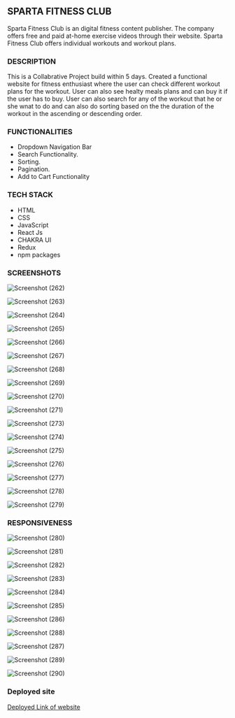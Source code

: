  ## SPARTA FITNESS CLUB
 
Sparta Fitness Club is an digital fitness content publisher. The company offers free and paid at-home exercise videos through their website. Sparta Fitness Club offers individual workouts and workout plans.

### DESCRIPTION

This is a Collabrative Project build within 5 days. Created a functional website for fitness enthusiast where the user can check different workout plans for the workout. User can also see healty meals plans and can buy it if the user has to buy. User can also search for any of the workout that he or she wnat to do and can also do sorting based on the the duration of the workout in the ascending or descending order.

### FUNCTIONALITIES

* Dropdown Navigation Bar
* Search Functionality.
* Sorting. 
* Pagination.
* Add to Cart Functionality 

### TECH STACK

* HTML
* CSS 
* JavaScript
* React Js
* CHAKRA UI
* Redux
* npm packages


### SCREENSHOTS

![Screenshot (262)](https://user-images.githubusercontent.com/107467642/209663492-e5ae8343-7c41-430c-8b46-3d746f284ef6.png)

![Screenshot (263)](https://user-images.githubusercontent.com/107467642/209663540-63fad292-1678-4323-886f-80d10881e6f6.png)

![Screenshot (264)](https://user-images.githubusercontent.com/107467642/209663552-85268000-6413-438f-8766-ec70f0d0e8ec.png)

![Screenshot (265)](https://user-images.githubusercontent.com/107467642/209663607-bb8a58fb-8d2a-43b8-aa02-57679df4b259.png)

![Screenshot (266)](https://user-images.githubusercontent.com/107467642/209663724-53a10674-5027-4a12-a5e8-7b8f0fa79521.png)

![Screenshot (267)](https://user-images.githubusercontent.com/107467642/209663738-4e978aa4-ad86-4e49-a64b-f9d9f976ec0e.png)

![Screenshot (268)](https://user-images.githubusercontent.com/107467642/209663746-c77721d6-a9d0-4848-86c2-3128271de569.png)

![Screenshot (269)](https://user-images.githubusercontent.com/107467642/209663754-1aabf064-093f-4bb4-83af-0a71831849e7.png)

![Screenshot (270)](https://user-images.githubusercontent.com/107467642/209663775-da363e27-ecca-4e96-b796-82815e104dff.png)

![Screenshot (271)](https://user-images.githubusercontent.com/107467642/209663792-0aca8214-3576-431f-84ef-01f469addaa6.png)

![Screenshot (273)](https://user-images.githubusercontent.com/107467642/209663841-ee0b2d2d-f371-4d27-8204-7089063f8133.png)

![Screenshot (274)](https://user-images.githubusercontent.com/107467642/209663864-d11f7c02-41aa-4485-9b44-b88ed0d07f57.png)

![Screenshot (275)](https://user-images.githubusercontent.com/107467642/209663880-d76f0109-eff8-4f7a-8474-5502c25a6ede.png)

![Screenshot (276)](https://user-images.githubusercontent.com/107467642/209663893-a88168ff-78e0-4e94-92f0-b574f1e37b1c.png)

![Screenshot (277)](https://user-images.githubusercontent.com/107467642/209663916-135f8951-687b-4762-b272-7ae3a6f1492c.png)

![Screenshot (278)](https://user-images.githubusercontent.com/107467642/209663933-891a0c1c-1b9e-48a3-b713-dfcac6b4c5ce.png)

![Screenshot (279)](https://user-images.githubusercontent.com/107467642/209663945-ed0682f0-dfd6-4f27-b246-ee41d2380f2e.png)


### RESPONSIVENESS

![Screenshot (280)](https://user-images.githubusercontent.com/107467642/209664534-67894c79-2869-495a-91b1-828ef9d39efb.png)

![Screenshot (281)](https://user-images.githubusercontent.com/107467642/209664567-56b4063d-9f60-4730-a8a5-05a75ef010bf.png)

![Screenshot (282)](https://user-images.githubusercontent.com/107467642/209664602-1a2b32bb-1d6b-4775-a8d2-2a4468bd78b5.png)

![Screenshot (283)](https://user-images.githubusercontent.com/107467642/209664637-1e116b1e-b841-4ec8-bba2-57c20066d9d1.png)

![Screenshot (284)](https://user-images.githubusercontent.com/107467642/209664655-4c0c9686-3b15-4602-aa4b-59ffaaa20a0c.png)

![Screenshot (285)](https://user-images.githubusercontent.com/107467642/209664676-1480a1ce-a5a3-4917-b3ac-10affa485ccd.png)

![Screenshot (286)](https://user-images.githubusercontent.com/107467642/209664693-f552c1e3-3ebc-480c-844c-e58aab2b1fae.png)

![Screenshot (288)](https://user-images.githubusercontent.com/107467642/209664712-c7d7e649-22cf-4486-9ef1-8d6341a83837.png)

![Screenshot (287)](https://user-images.githubusercontent.com/107467642/209664725-e1d0bb2e-6a72-48ef-91d8-1ced3d202f50.png)

![Screenshot (289)](https://user-images.githubusercontent.com/107467642/209664739-5e512f0d-dbb5-4756-a024-69ee70f6568b.png)

![Screenshot (290)](https://user-images.githubusercontent.com/107467642/209664758-2c221caf-4e5c-46d3-8f77-ceb488ac7508.png)

### Deployed site

[Deployed Link of website](https://gray-system-3325.vercel.app/)
